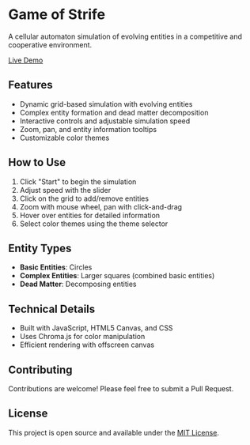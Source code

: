 # Game of Strife

A cellular automaton simulation of evolving entities in a competitive and cooperative environment.

[Live Demo](https://tflannagan.github.io/GameOfStrife/)

## Features

- Dynamic grid-based simulation with evolving entities
- Complex entity formation and dead matter decomposition
- Interactive controls and adjustable simulation speed
- Zoom, pan, and entity information tooltips
- Customizable color themes

## How to Use

1. Click "Start" to begin the simulation
2. Adjust speed with the slider
3. Click on the grid to add/remove entities
4. Zoom with mouse wheel, pan with click-and-drag
5. Hover over entities for detailed information
6. Select color themes using the theme selector

## Entity Types

- **Basic Entities**: Circles
- **Complex Entities**: Larger squares (combined basic entities)
- **Dead Matter**: Decomposing entities

## Technical Details

- Built with JavaScript, HTML5 Canvas, and CSS
- Uses Chroma.js for color manipulation
- Efficient rendering with offscreen canvas

## Contributing

Contributions are welcome! Please feel free to submit a Pull Request.

## License

This project is open source and available under the [MIT License](LICENSE).
